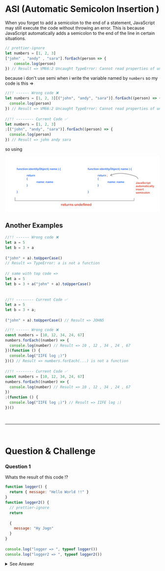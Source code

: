 # ASI (Automatic Semicolon Insertion )

When you forget to add a semicolon to the end of a statement, JavaScript may still execute the code without throwing an error. This is because JavaScript automatically adds a semicolon to the end of the line in certain situations.

```js
// prettier-ignore
let numbers = [1, 2, 3]
["john" , "andy" , "sara"].forEach(person => {
    console.log(person)
}) // Result => VM66:2 Uncaught TypeError: Cannot read properties of undefined (reading 'forEach')
```

because i don't use semi when i write the variable named by `numbers` so my code is this =>

```js
//!! ------ Wrong code ❌
let numbers = [1, 2, 3][("john", "andy", "sara")].forEach((person) => {
  console.log(person)
}) // Result => VM66:2 Uncaught TypeError: Cannot read properties of undefined (reading 'forEach')

//!! -------- Current Code ✅
let numbers = [1, 2, 3]
;[("john", "andy", "sara")].forEach((person) => {
  console.log(person)
}) // Result => john andy sara
```

so using

<img src="ASI.jpg"/>

## Another Examples

<!-- prettier-ignore-start -->

```js
//!! ------ Wrong code ❌
let a = 5
let b = 3 + a

("john" + a).toUpperCase()
// Result => TypeError: a is not a function

// same with top code =>
let a = 5
let b = 3 + a("john" + a).toUpperCase()


//!! -------- Current Code ✅
let a = 5
let b = 3 + a;

("john" + a).toUpperCase() // Result => JOHN5
```
<!-- prettier-ignore-end -->

```js
//!! ------ Wrong code ❌
const numbers = [10, 12, 34, 24, 67]
numbers.forEach((number) => {
  console.log(number) // Result => 10 , 12 , 34 , 24 , 67
})(function () {
  console.log("IIFE log ;)")
})() // Result => numbers.forEach(...) is not a function

//!! -------- Current Code ✅
const numbers = [10, 12, 34, 24, 67]
numbers.forEach((number) => {
  console.log(number) // Result => 10 , 12 , 34 , 24 , 67
})
;(function () {
  console.log("IIFE log ;)") // Result => IIFE log ;)
})()
```

<br/>
<hr/>
<br/>

# Question & Challenge

### Question 1

Whats the result of this code !?

```js
function logger() {
  return { message: "Hello World !!" }
}
function logger2() {
  // prettier-ignore
  return

  {
    message: "Hy Jogn"
  }
}

console.log("logger => ", typeof logger())
console.log("logger2 => ", typeof logger2())
```

<details>
  <summary>See Answer</summary>
  <p>The Answer of logger => object</p> 
  <p>The Answer of logger2 => undefined</p>

</details>
